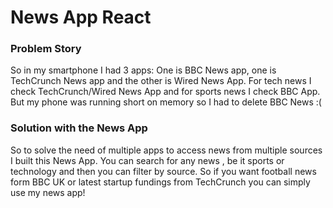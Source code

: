 <h1>News App React</h1>

<h3>Problem Story</h3>
<p>
So in my smartphone I had 3 apps: One is BBC News app, one is TechCrunch News app and the other is Wired News App.
For tech news I check TechCrunch/Wired News App and for sports news I check BBC App.
But my phone was running short on memory so I had to delete BBC News :(
</p>

<h3>Solution with the News App </h3>

<p>
So to solve the need of multiple apps to access news from multiple sources I built this News App.
You can search for any news , be it sports or technology and then you can filter by source.
So if you want football news form BBC UK or latest startup fundings from TechCrunch you can simply use my news app!
</p>
